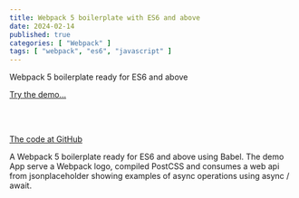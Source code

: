 ```yaml
---
title: Webpack 5 boilerplate with ES6 and above
date: 2024-02-14
published: true
categories: [ "Webpack" ]
tags: [ "webpack", "es6", "javascript" ]
---
```



Webpack 5 boilerplate ready for ES6 and above

<a href="https://webpack5es.persteenolsen.com" target="_blank">Try the demo...</a>

<br /><br />

<a href="https://github.com/persteenolsen/webpack-5-es-boilerplate" target="_blank">The code at GitHub</a>

A Webpack 5 boilerplate ready for ES6 and above using Babel. The demo App serve a Webpack logo, compiled PostCSS and consumes a web api from jsonplaceholder showing examples of async operations using async / await.



